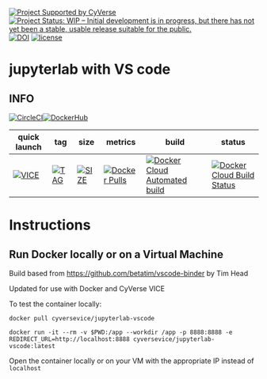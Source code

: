 [![Project Supported by CyVerse](https://img.shields.io/badge/Supported%20by-CyVerse-blue.svg)](https://learning.cyverse.org/projects/vice/en/latest/) [![Project Status: WIP – Initial development is in progress, but there has not yet been a stable, usable release suitable for the public.](https://www.repostatus.org/badges/latest/wip.svg)](https://www.repostatus.org/#wip) [![DOI](https://zenodo.org/badge/DOI/10.5281/zenodo.3246932.svg)](https://doi.org/10.5281/zenodo.) [![license](https://img.shields.io/badge/license-GPLv3-blue.svg)](https://opensource.org/licenses/GPL-3.0)

# jupyterlab with VS code

## INFO

[![CircleCI](https://circleci.com/gh/cyverse-vice/jupyterlab-vscode.svg?style=svg)](https://circleci.com/gh/cyverse-vice/jupyterlab-vscode)[![DockerHub](https://img.shields.io/badge/DockerHub-brightgreen.svg?style=popout&logo=Docker)](https://hub.docker.com/r/cyversevice/jupyterlab-vscode)


quick launch | tag | size | metrics | build | status |  
------------ | --- | ---- | ------- | ------|--------|
[![VICE](https://img.shields.io/badge/CyVerse-VICE-blue.svg?style=popout&logo=Docker&color=#1488C6)]() | [![TAG](https://images.microbadger.com/badges/version/cyversevice/jupyterlab-vscode.svg)](https://microbadger.com/images/cyversevice/jupyterlab-vscode) | [![SIZE](https://images.microbadger.com/badges/image/cyversevice/jupyterlab-vscode.svg)](https://microbadger.com/images/cyversevice/jupyterlab-vscode) | [![Docker Pulls](https://img.shields.io/docker/pulls/cyversevice/jupyterlab-vscode?color=blue&logo=docker&logoColor=white)](https://hub.docker.com/r/cyversevice/jupyterlab-vscode) | [![Docker Cloud Automated build](https://img.shields.io/docker/cloud/automated/cyversevice/jupyterlab-vscode?color=blue&logo=docker&logoColor=white)](https://hub.docker.com/r/cyversevice/jupyterlab-vscode) | [![Docker Cloud Build Status](https://img.shields.io/docker/cloud/build/cyversevice/jupyterlab-vscode?color=blue&logo=docker&logoColor=white)](https://hub.docker.com/r/cyversevice/jupyterlab-vscode)

# Instructions


## Run Docker locally or on a Virtual Machine

Build based from https://github.com/betatim/vscode-binder by Tim Head

Updated for use with Docker and CyVerse VICE

To test the container locally:

```
docker pull cyversevice/jupyterlab-vscode

docker run -it --rm -v $PWD:/app --workdir /app -p 8888:8888 -e REDIRECT_URL=http://localhost:8888 cyversevice/jupyterlab-vscode:latest
```
Open the container locally or on your VM with the appropriate IP instead of `localhost`
